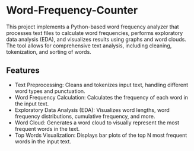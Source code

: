 # Word-Frequency-Counter
This project implements a Python-based word frequency analyzer that processes text files to calculate word frequencies, performs exploratory data analysis (EDA), and visualizes results using graphs and word clouds. The tool allows for comprehensive text analysis, including cleaning, tokenization, and sorting of words.

## Features
* Text Preprocessing: Cleans and tokenizes input text, handling different word types and punctuation.
* Word Frequency Calculation: Calculates the frequency of each word in the input text.
* Exploratory Data Analysis (EDA): Visualizes word lengths, word frequency distributions, cumulative frequency, and more.
* Word Cloud: Generates a word cloud to visually represent the most frequent words in the text.
* Top Words Visualization: Displays bar plots of the top N most frequent words in the input text.
